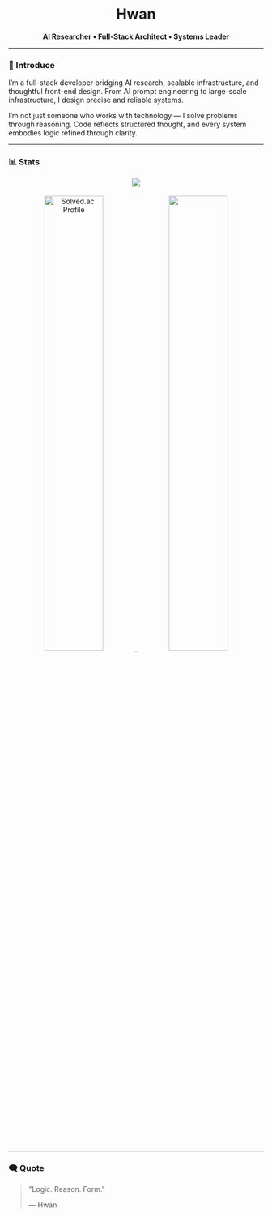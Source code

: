 <h1 align="center">Hwan</h1>
<p align="center"><b>AI Researcher • Full-Stack Architect • Systems Leader</b></p>
<hr>

### 👤 Introduce
I’m a full-stack developer bridging AI research, scalable infrastructure, and thoughtful front-end design. From AI prompt engineering to large-scale infrastructure, I design precise and reliable systems.

I’m not just someone who works with technology — I solve problems through reasoning. Code reflects structured thought, and every system embodies logic refined through clarity.

<hr>

### 📊 Stats
<div align="center">
  <img src="https://github-readme-streak-stats.herokuapp.com?user=667700996&theme=github-dark-blue&background=0d1117&ring=58a6ff&fire=58a6ff&currStreakLabel=58a6ff&sideLabels=c9d1d9&dates=c9d1d9&currStreakNum=c9d1d9&sideNums=c9d1d9&hide_border=true&count_private=true">
</div>
<div align="center" style="margin-top:18px;">
  <a href="https://solved.ac/667700996">
    <img src="http://mazassumnida.wtf/api/generate_badge?boj=667700996" alt="Solved.ac Profile" width="48%">
  </a>
  <img src="https://github-readme-stats.vercel.app/api/top-langs?username=667700996&layout=compact&langs_count=4&hide=scss,MDX,css,html,javascript&theme=github_dark&bg_color=0d1117&title_color=58a6ff&text_color=c9d1d9&hide_border=true&cache_seconds=14400&v=20251023095805" width="48%">
</div>

<hr>

### 🗨️ Quote
<blockquote>
  <p>"Logic. Reason. Form."</p>
  <p>— Hwan</p>
</blockquote>
